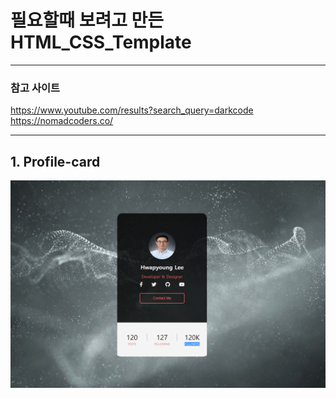 # 필요할때 보려고 만든 HTML_CSS_Template
---
### 참고 사이트

https://www.youtube.com/results?search_query=darkcode  
https://nomadcoders.co/

---
## 1. Profile-card 
<a href="#"><img src="https://github.com/ghkvud2/html_css_template/blob/master/image/profile-card.PNG" width="800px" alt="sample image"></a>
